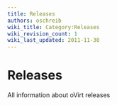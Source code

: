 ```yaml
---
title: Releases
authors: oschreib
wiki_title: Category:Releases
wiki_revision_count: 1
wiki_last_updated: 2011-11-30
---
```


# Releases

All information about oVirt releases
